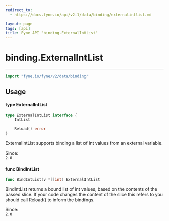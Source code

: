 ```yaml
---
redirect_to:
  - https://docs.fyne.io/api/v2.1/data/binding/externalintlist.md

layout: page
tags: [api]
title: Fyne API "binding.ExternalIntList"
---
```



# binding.ExternalIntList
---
```go
import "fyne.io/fyne/v2/data/binding"
```

## Usage

#### type ExternalIntList

```go
type ExternalIntList interface {
	IntList

	Reload() error
}
```

ExternalIntList supports binding a list of int values from an external variable.


<div class="since">Since: <code>
2.0</code></div>

#### func  BindIntList

```go
func BindIntList(v *[]int) ExternalIntList
```
BindIntList returns a bound list of int values, based on the contents of the passed slice. If your code changes the content of the slice this refers to you should call Reload() to inform the bindings.


<div class="since">Since: <code>
2.0</code></div>
